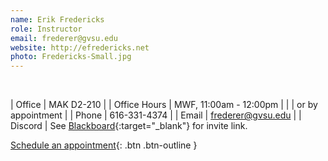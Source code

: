 ```yaml
---
name: Erik Fredericks
role: Instructor
email: frederer@gvsu.edu
website: http://efredericks.net
photo: Fredericks-Small.jpg
---
```


&nbsp;

| Office | MAK D2-210 |
| Office Hours | MWF, 11:00am - 12:00pm |
| |  or by appointment |
| Phone | 616-331-4374 |
| Email | frederer@gvsu.edu |
| Discord | See [Blackboard](https://lms.gvsu.edu){:target="_blank"} for invite link.

[Schedule an appointment](mailto:frederer@gvsu.edu){: .btn .btn-outline }
